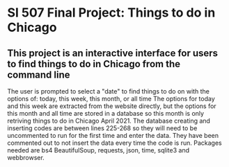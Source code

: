 # SI 507 Final Project: Things to do in Chicago
## This project is an interactive interface for users to find things to do in Chicago from the command line 
The user is prompted to select a "date" to find things to do on with the options of: today, this week, this month, or all time
The options for today and this week are extracted from the website directly, but the options for this month and all time are stored in a database so this month is only retriving things to do in Chicago April 2021. 
The database creating and inserting codes are between lines 225-268 so they will need to be uncommented to run for the first time and enter the data. They have been commented out to not insert the data every time the code is run. 
Packages needed are bs4 BeautifulSoup, requests, json, time, sqlite3 and webbrowser.